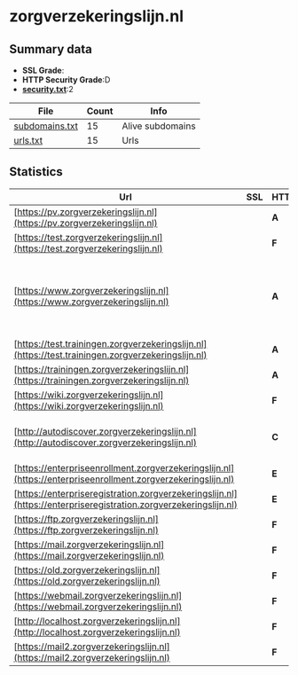 

# zorgverzekeringslijn.nl
## Summary data


 - **SSL Grade**:
 - **HTTP Security Grade**:D
 - **[security.txt](https://www.digitaleoverheid.nl/nieuws/standaard-security-txt-nu-verplicht-voor-overheid/)**:2


| File       | Count | Info |
|------------|-------|------|
|[subdomains.txt](/data/zorgverzekeringslijn.nl/subdomains.txt)|15|Alive subdomains|
|[urls.txt](/data/zorgverzekeringslijn.nl/urls.txt)|15|Urls|


## Statistics


| Url | SSL | HTTP | Server | Cookie | HSTS | CORS | CTO | CSP | XFO | XXP | RP |FP| Tech |Title |
|--------|-------|-------|------|------|------|------|------|------|------|------|------|------|------|------|
|[https://pv.zorgverzekeringslijn.nl](https://pv.zorgverzekeringslijn.nl)| | **A**|nginx| |:white_check_mark: | | | :white_check_mark:| :white_check_mark: | :white_check_mark: | :white_check_mark: | |HSTS Nginx||
|[https://test.zorgverzekeringslijn.nl](https://test.zorgverzekeringslijn.nl)| | **F**|Apache| | | | | | | | :white_check_mark: | |Apache HTTP Server Basic|401 Unauthorized|
|[https://www.zorgverzekeringslijn.nl](https://www.zorgverzekeringslijn.nl)| | **A**|Apache| |:white_check_mark: | | |:warning: | :white_check_mark: | :white_check_mark: | :white_check_mark: | :white_check_mark: |Apache HTTP Server Google Tag Manager HSTS MySQL PHP WordPress:6.7.1 Yoast SEO:23.9|Zorgverzekerings...|
|[https://test.trainingen.zorgverzekeringslijn.nl](https://test.trainingen.zorgverzekeringslijn.nl)| | **A**|nginx| |:white_check_mark: | | |:warning: | :white_check_mark: | :white_check_mark: | :white_check_mark: | :white_check_mark: |Nginx|Redirecting to h...|
|[https://trainingen.zorgverzekeringslijn.nl](https://trainingen.zorgverzekeringslijn.nl)| | **A**|nginx| |:white_check_mark: | | |:warning: | :white_check_mark: | :white_check_mark: | :white_check_mark: | :white_check_mark: |Nginx|Redirecting to h...|
|[https://wiki.zorgverzekeringslijn.nl](https://wiki.zorgverzekeringslijn.nl)| | **F**|nginx| | | | | | | | :white_check_mark: | |Nginx|Web Server's Def...|
|[http://autodiscover.zorgverzekeringslijn.nl](http://autodiscover.zorgverzekeringslijn.nl)| | **C**|Microsoft-IIS/10.0| |:white_check_mark: | | | | | | :white_check_mark: | |IIS:10.0 Microsoft ASP.NET Windows Server||
|[https://enterpriseenrollment.zorgverzekeringslijn.nl](https://enterpriseenrollment.zorgverzekeringslijn.nl)| | **E**|| | | | | | | | :white_check_mark: | |HSTS||
|[https://enterpriseregistration.zorgverzekeringslijn.nl](https://enterpriseregistration.zorgverzekeringslijn.nl)| | **E**|| | | | | | | | :white_check_mark: | |||
|[https://ftp.zorgverzekeringslijn.nl](https://ftp.zorgverzekeringslijn.nl)| | **F**|nginx| | | | | | | | :white_check_mark: | |Nginx|Web Server's Def...|
|[https://mail.zorgverzekeringslijn.nl](https://mail.zorgverzekeringslijn.nl)| | **F**|nginx| | | | | | | | :white_check_mark: | |Nginx|Web Server's Def...|
|[https://old.zorgverzekeringslijn.nl](https://old.zorgverzekeringslijn.nl)| | **F**|nginx| | | | | | | | :white_check_mark: | |Nginx|Web Server's Def...|
|[https://webmail.zorgverzekeringslijn.nl](https://webmail.zorgverzekeringslijn.nl)| | **F**|nginx| | | | | | | | :white_check_mark: | |Nginx|Web Server's Def...|
|[http://localhost.zorgverzekeringslijn.nl](http://localhost.zorgverzekeringslijn.nl)| | **F**|nginx|:o: | | | | | :white_check_mark: | :white_check_mark: | :white_check_mark: | |Laravel Nginx PHP|Weakpass|
|[https://mail2.zorgverzekeringslijn.nl](https://mail2.zorgverzekeringslijn.nl)| | **F**|Apache| | | | | | | | :white_check_mark: | |Apache HTTP Server|301 Moved Perman...|


